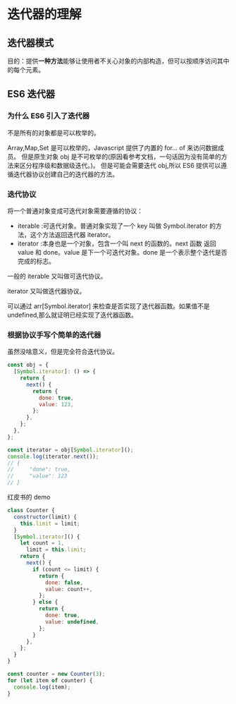 # 迭代器的理解

## 迭代器模式

目的：提供**一种方法**能够让使用者不关心对象的内部构造，但可以按顺序访问其中的每个元素。

## ES6 迭代器

### 为什么 ES6 引入了迭代器

不是所有的对象都是可以枚举的。

Array,Map,Set 是可以枚举的，Javascript 提供了内置的 for... of 来访问数据成员。
但是原生对象 obj 是不可枚举的(原因看参考文档，一句话因为没有简单的方法来区分程序级和数据级迭代。)。
但是可能会需要迭代 obj,所以 ES6 提供可以遵循迭代器协议创建自己的迭代器的方法。

### 迭代协议

将一个普通对象变成可迭代对象需要遵循的协议：

- iterable :可迭代对象。普通对象实现了一个 key 叫做 Symbol.iterator 的方法，这个方法返回迭代器 iterator。
- iterator :本身也是一个对象，包含一个叫 next 的函数的。next 函数 返回 value 和 done。value 是下一个可迭代对象。done 是一个表示整个迭代是否完成的标志。

一般的 iterable 又叫做可迭代协议。

iterator 又叫做迭代器协议。

可以通过 arr[Symbol.iterator] 来检查是否实现了迭代器函数。如果值不是 undefined,那么就证明已经实现了迭代器函数。

### 根据协议手写个简单的迭代器

虽然没啥意义，但是完全符合迭代协议。

```javascript
const obj = {
  [Symbol.iterator]: () => {
    return {
      next() {
        return {
          done: true,
          value: 123,
        };
      },
    };
  },
};

const iterator = obj[Symbol.iterator]();
console.log(iterator.next());
// {
//     "done": true,
//     "value": 123
// }
```

红皮书的 demo

```javascript
class Counter {
  constructor(limit) {
    this.limit = limit;
  }
  [Symbol.iterator]() {
    let count = 1,
      limit = this.limit;
    return {
      next() {
        if (count <= limit) {
          return {
            done: false,
            value: count++,
          };
        } else {
          return {
            done: true,
            value: undefined,
          };
        }
      },
    };
  }
}

const counter = new Counter(3);
for (let item of counter) {
  console.log(item);
}
```


